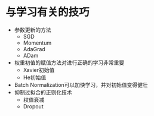 # 与学习有关的技巧

- 参数更新的方法
    - SGD
    - Momentum
    - AdaGrad
    - ADam
- 权重初值的赋值方法对进行正确的学习非常重要
    - Xavier初始值
    - He初始值
- Batch Normalization可以加快学习，并对初始值变得健壮
- 抑制过拟合的正则化技术
    - 权值衰减
    - Dropout



